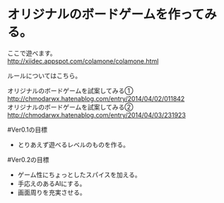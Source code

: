 オリジナルのボードゲームを作ってみる。
===========

ここで遊べます。    
http://xiidec.appspot.com/colamone/colamone.html

ルールについてはこちら。  

オリジナルのボードゲームを試案してみる①  
http://chmodarwx.hatenablog.com/entry/2014/04/02/011842  
オリジナルのボードゲームを試案してみる②  
http://chmodarwx.hatenablog.com/entry/2014/04/03/231923  

#Ver0.1の目標
* とりあえず遊べるレベルのものを作る。

#Ver0.2の目標
* ゲーム性にちょっとしたスパイスを加える。
* 手応えのあるAIにする。
* 画面周りを充実させる。
